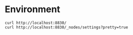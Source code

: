# Environment
```
curl http://localhost:8830/
curl http://localhost:8830/_nodes/settings?pretty=true
```
